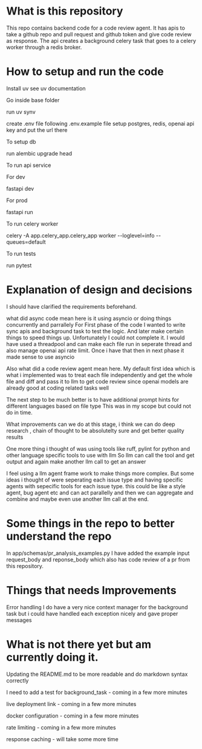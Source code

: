 # What is this repository

This repo contains backend code for a code review agent.
It has apis to take a github repo and pull request and github token and give code review as response.
The api creates a background celery task that goes to a celery worker through a redis broker.

# How to setup and run the code

Install uv see uv documentation

Go inside base folder

run uv synv

create .env file following .env.example file
setup postgres, redis, openai api key and put the url there

To setup db

run alembic upgrade head

To run api service

For dev

fastapi dev

For prod

fastapi run

To run celery worker

celery -A app.celery_app.celery_app worker --loglevel=info --queues=default

To run tests

run pytest

# Explanation of design and decisions

I should have clarified the requirements beforehand.

what did async code mean here is it using asyncio or doing things concurrently and parrallely
For First phase of the code I wanted to write sync apis and background task to test the logic.
And later make certain things to speed things up. Unfortunately I could not complete it.
I would have used a threadpool and can make each file run in seperate thread and also manage openai api rate limit. Once i have that then in next phase it made sense to use asyncio

Also what did a code review agent mean here. My default first idea which is what i implemented was to treat each file independently and get the whole file and diff and pass it to llm to get code review
since openai models are already good at coding related tasks well

The next step to be much better is to have additional prompt hints for different languages
based on file type This was in my scope but could not do in time.

What improvements can we do at this stage, i think we can do deep research , chain of thought
to be absolutelty sure and get better quality results

One more thing i thought of was using tools like ruff, pylint for python
and other language specific tools to use with llm
So llm can call the tool and get output and again make another llm call to get an answer

I feel using a llm agent frame work to make things more complex.
But some ideas i thought of were seperating each issue type and having specific agents
with sepecific tools for each issue type.
this could be like a style agent, bug agent etc and can act parallelly and then we can aggregate and combine and maybe even use another llm call at the end.

# Some things in the repo to better understand the repo

In app/schemas/pr_analysis_examples.py
I have added the example input request_body and reponse_body
which also has code review of a pr from this repository.

# Things that needs Improvements

Error handling I do have a very nice context manager for the background task
but i could have handled each exception nicely and gave proper messages

# What is not there yet but am currently doing it.

Updating the README.md to be more readable and do markdown syntax correctly

I need to add a test for background_task - coming in a few more minutes

live deployment link - coming in a few more minutes

docker configuration - coming in a few more minutes

rate limiting - coming in a few more minutes

response caching - will take some more time
